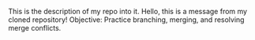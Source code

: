 This is the description of my repo into it.
Hello, this is a message from my cloned repository!
Objective: Practice branching, merging, and resolving merge conflicts.

